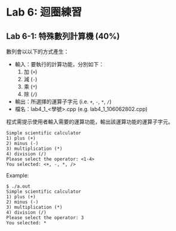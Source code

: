 # Lab 6: 迴圈練習

## Lab 6-1: 特殊數列計算機 (40%)

數列會以以下的方式產生：



* 輸入：要執行的計算功能，分別如下：
  1. 加 (`+`)
  2. 減 (`-`)
  3. 乘 (`*`)
  4. 除 (`/`)
* 輸出：所選擇的運算子字元 (i.e. `+`, `-`, `*`, `/`)
* 檔名：lab4_1_<學號>.cpp (e.g. lab4_1_106062802.cpp)

程式需提示使用者輸入需要的運算功能，輸出該運算功能的運算子字元。

```text
Simple scientific calculator
1) plus (+)
2) minus (-)
3) multiplication (*)
4) division (/)
Please select the operator: <1-4>
You selected: <+, -, *, />
```

Example:

```console
$ ./a.out
Simple scientific calculator
1) plus (+)
2) minus (-)
3) multiplication (*)
4) division (/)
Please select the operator: 3
You selected: *
```

